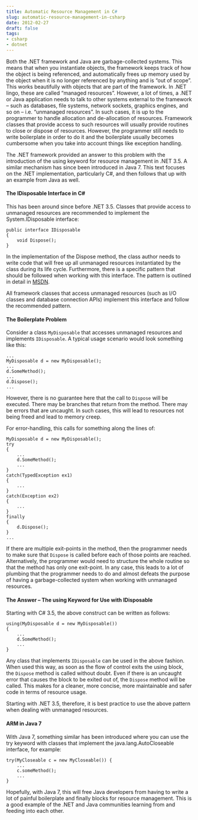 ```yaml
---
title: Automatic Resource Management in C#
slug: automatic-resource-management-in-csharp
date: 2012-02-27
draft: false
tags:
- csharp
- dotnet
---
```

Both the .NET framework and Java are garbage-collected systems. This means that when you instantiate objects, the framework keeps track of how the object is being referenced, and automatically frees up memory used by the object when it is no longer referenced by anything and is “out of scope”. This works beautifully with objects that are part of the framework. In .NET lingo, these are called “managed resources”. However, a lot of times, a .NET or Java application needs to talk to other systems external to the framework – such as databases, file systems, network sockets, graphics engines, and so on – i.e. “unmanaged resources”. In such cases, it is up to the programmer to handle allocation and de-allocation of resources. Framework classes that provide access to such resources will usually provide routines to close or dispose of resources. However, the programmer still needs to write boilerplate in order to do it and the boilerplate usually becomes cumbersome when you take into account things like exception handling.

The .NET framework provided an answer to this problem with the introduction of the using keyword for resource management in .NET 3.5. A similar mechanism has since been introduced in Java 7. This text focuses on the .NET implementation, particularly C#, and then follows that up with an example from Java as well.

#### The IDisposable Interface in C#
This has been around since before .NET 3.5. Classes that provide access to unmanaged resources are recommended to implement the System.IDisposable interface:

    public interface IDisposable
    {
        void Dispose();
    }

In the implementation of the Dispose method, the class author needs to write code that will free up all unmanaged resources instantiated by the class during its life cycle. Furthermore, there is a specific pattern that should be followed when working with this interface. The pattern is outlined in detail in [MSDN](http://msdn.microsoft.com/en-us/library/system.idisposable.aspx).

All framework classes that access unmanaged resources (such as I/O classes and database connection APIs) implement this interface and follow the recommended pattern.

#### The Boilerplate Problem
Consider a class `MyDisposable` that accesses unmanaged resources and implements `IDisposable`. A typical usage scenario would look something like this:

	...
	MyDisposable d = new MyDisposable();
	...
	d.SomeMethod();
	...
	d.Dispose();
	...

However, there is no guarantee here that the call to `Dispose` will be executed. There may be branches that return from the method. There may be errors that are uncaught. In such cases, this will lead to resources not being freed and lead to memory creep.

For error-handling, this calls for something along the lines of:

    MyDisposable d = new MyDisposable();
    try
    {
        ...
        d.SomeMethod();
        ...
    }
    catch(TypedException ex1)
    {
        ...
    }
    catch(Exception ex2)
    {
        ...
    }
    finally
    {
        d.Dispose();
    }
    ...

If there are multiple exit-points in the method, then the programmer needs to make sure that `Dispose` is called before each of those points are reached. Alternatively, the programmer would need to structure the whole routine so that the method has only one exit-point. In any case, this leads to a lot of plumbing that the programmer needs to do and almost defeats the purpose of having a garbage-collected system when working with unmanaged resources.

#### The Answer – The using Keyword for Use with IDisposable
Starting with C# 3.5, the above construct can be written as follows:

    using(MyDisposable d = new MyDisposable())
    {
        ...
        d.SomeMethod();
        ...
    }

Any class that implements `IDisposable` can be used in the above fashion. When used this way, as soon as the flow of control exits the using block, the `Dispose` method is called without doubt. Even if there is an uncaught error that causes the block to be exited out of, the `Dispose` method will be called. This makes for a cleaner, more concise, more maintainable and safer code in terms of resource usage.

Starting with .NET 3.5, therefore, it is best practice to use the above pattern when dealing with unmanaged resources.

#### ARM in Java 7
With Java 7, something similar has been introduced where you can use the try keyword with classes that implement the java.lang.AutoCloseable interface, for example:

    try(MyCloseable c = new MyCloseable()) {
        ...
        c.someMethod();
        ...
    }

Hopefully, with Java 7, this will free Java developers from having to write a lot of painful boilerplate and finally blocks for resource management. This is a good example of the .NET and Java communities learning from and feeding into each other.
